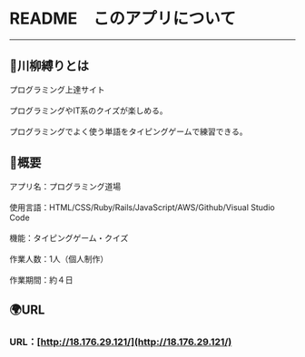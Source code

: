 # README　このアプリについて
***

## :bamboo:川柳縛りとは
プログラミング上達サイト
<br></br>
プログラミングやIT系のクイズが楽しめる。
<br></br>
プログラミングでよく使う単語をタイピングゲームで練習できる。

## :memo:概要
アプリ名：プログラミング道場
<br></br>
使用言語：HTML/CSS/Ruby/Rails/JavaScript/AWS/Github/Visual Studio Code
<br></br>
機能：タイピングゲーム・クイズ
<br></br>
作業人数：1人（個人制作）
<br></br>
作業期間：約４日

## :earth_africa:URL
### URL：[http://18.176.29.121/](http://18.176.29.121/)